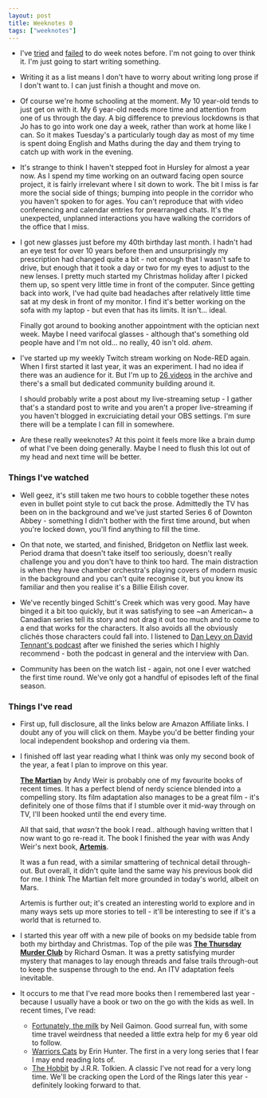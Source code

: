 ```yaml
---
layout: post
title: Weeknotes 0
tags: ["weeknotes"]
---
```


 - I've [tried](/2017/06/30/week-1-3/) and [failed](/2017/08/10/week-4-9/) to do week notes before.
   I'm not going to over think it. I'm just going to start writing something.

 - Writing it as a list means I don't have to worry about writing long prose if I don't want to. I can
   just finish a thought and move on.

 - Of course we're home schooling at the moment. My 10 year-old tends to just get on
   with it. My 6 year-old needs more time and attention from one of us through
   the day. A big difference to previous lockdowns is that Jo has to go into work
   one day a week, rather than work at home like I can. So it makes Tuesday's a
   particularly tough day as most of my time is spent doing English and Maths
   during the day and them trying to catch up with work in the evening.

 - It's strange to think I haven't stepped foot in Hursley for almost a year now.
   As I spend my time working on an outward facing open source project, it is fairly
   irrelevant where I sit down to work. The bit I miss is far more the social side of things;
   bumping into people in the corridor who you haven't spoken to for ages. You can't
   reproduce that with video conferencing and calendar entries for prearranged chats.
   It's the unexpected, unplanned interactions you have walking the corridors of
   the office that I miss.

 - I got new glasses just before my 40th birthday last month. I hadn't had an eye
   test for over 10 years before then and unsurprisingly my prescription had changed
   quite a bit - not enough that I wasn't safe to drive, but enough that it took
   a day or two for my eyes to adjust to the new lenses.
   I pretty much started my Christmas holiday after I picked them up, so spent
   very little time in front of the computer.
   Since getting back into work, I've had quite bad headaches after relatively
   little time sat at my desk in front of my monitor. I find it's better working
   on the sofa with my laptop - but even that has its limits. It isn't... ideal.

   Finally got around to booking another appointment with the optician next week.
   Maybe I need varifocal glasses - although that's something old people have and
   I'm not old... no really, 40 isn't old. *ahem*.

 - I've started up my weekly Twitch stream working on Node-RED again. When I first
   started it last year, it was an experiment. I had no idea if there was an audience
   for it. But I'm up to [26 videos](https://www.youtube.com/playlist?list=PLyNBB9VCLmo0c5FNSFa3jpCcr4GYyeFDb)
   in the archive and there's a small but dedicated community building around it.

   I should probably write a post about my live-streaming setup - I gather that's
   a standard post to write and you aren't a proper live-streaming if you haven't
   blogged in excruiciating detail your OBS settings. I'm sure there will be a
   template I can fill in somewhere.

 - Are these really weeknotes? At this point it feels more like a brain dump of
   what I've been doing generally. Maybe I need to flush this lot out of my
   head and next time will be better.


### Things I've watched

 - Well geez, it's still taken me two hours to cobble together these notes even
   in bullet point style to cut back the prose. Admittedly the TV has been on
   in the background and we've just started Series 6 of Downton Abbey - something
   I didn't bother with the first time around, but when you're locked down, you'll
   find anything to fill the time.

 - On that note, we started, and finished, Bridgeton on Netflix last week. Period
   drama that doesn't take itself too seriously, doesn't really challenge you and
   you don't have to think too hard. The main distraction is when they have chamber
   orchestra's playing covers of modern music in the background and you can't quite
   recognise it, but you know its familiar and then you realise it's a Billie Eilish
   cover.

 - We've recently binged Schitt's Creek which was very good. May have binged it a
   bit too quickly, but it was satisfying to see ~an American~ a Canadian series tell its story
   and not drag it out too much and to come to a end that works for the characters.
   It also avoids all the obviously clichés those characters could fall into.
   I listened to [Dan Levy on David Tennant's podcast](https://play.acast.com/s/davidtennant/4ea67f68-bba8-11ea-ad46-73320e0472f7) after we finished the series
   which I highly recommend - both the podcast in general and the interview with Dan.

 - Community has been on the watch list - again, not one I ever watched the
   first time round. We've only got a handful of episodes left of the final season.

### Things I've read

 - First up, full disclosure, all the links below are Amazon Affiliate links. I
   doubt any of you will click on them. Maybe you'd be better finding your local
   independent bookshop and ordering via them.


 - I finished off last year reading what I think was only my second book of the year,
   a feat I plan to improve on this year.

   **[The Martian](https://amzn.to/3iqMvY9)** by Andy Weir is probably one of my favourite
   books of recent times. It has a perfect blend of nerdy science blended into a
   compelling story. Its film adaptation also manages to be a great film - it's
   definitely one of those films that if I stumble over it mid-way through on TV,
   I'll been hooked until the end every time.

   All that said, that *wasn't* the book I read.. although having written that
   I now want to go re-read it. The book I finished the year with was Andy Weir's
   next book, **[Artemis](https://amzn.to/35YRz0S)**.

   It was a fun read, with a similar smattering of technical detail through-out.
   But overall, it didn't quite land the same way his previous book did for me.
   I think The Martian felt more grounded in today's world, albeit on Mars.

   Artemis is further out; it's created an interesting world to explore
   and in many ways sets up more stories to tell - it'll be interesting to see if
   it's a world that is returned to.

 - I started this year off with a new pile of books on my bedside table from both
   my birthday and Christmas. Top of the pile was **[The Thursday Murder Club](https://amzn.to/390HEtE)**
   by Richard Osman. It was a pretty satisfying murder mystery that manages to
   lay enough threads and false trails through-out to keep the suspense through
   to the end. An ITV adaptation feels inevitable.

 - It occurs to me that I've read more books then I remembered last year - because
   I usually have a book or two on the go with the kids as well. In recent times,
   I've read:

    - [Fortunately, the milk](https://amzn.to/2XURE15) by Neil Gaimon. Good surreal
      fun, with some time travel weirdness that needed a little extra help for
      my 6 year old to follow.
    - [Warriors Cats](https://amzn.to/3nYAHxn) by Erin Hunter. The first in a very
      long series that I fear I may end reading lots of.
    - [The Hobbit](https://amzn.to/2KyQoOa) by J.R.R. Tolkien. A classic I've not
      read for a very long time. We'll be cracking open the Lord of the Rings later
      this year - definitely looking forward to that.
